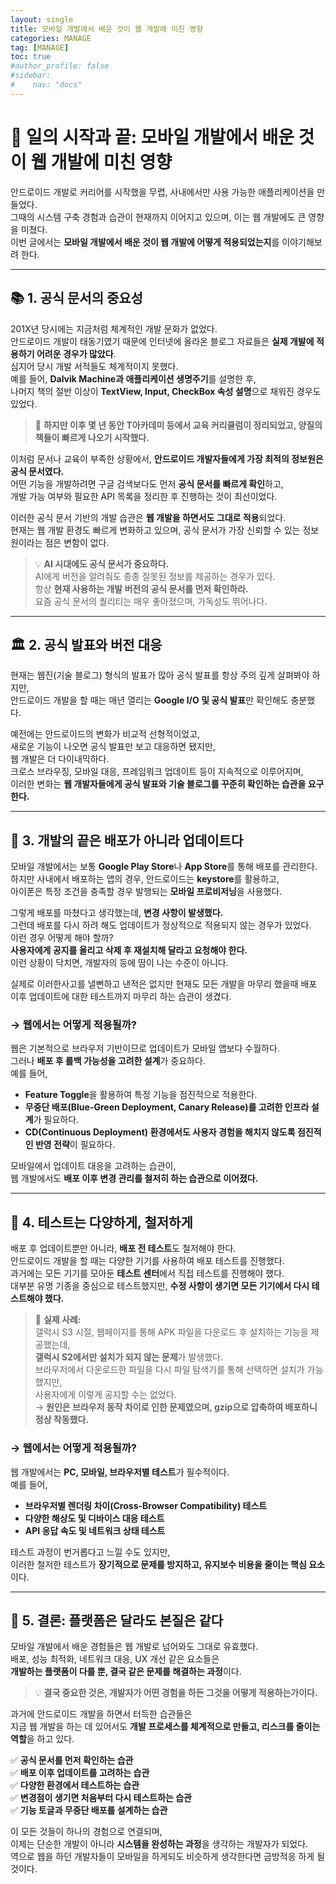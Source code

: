 ```yaml
---
layout: single
title: 모바일 개발에서 배운 것이 웹 개발에 미친 영향
categories: MANAGE
tag: [MANAGE]
toc: true
#author_profile: false
#sidebar:
#    nav: "docs"
---
```


# 🎯 일의 시작과 끝: 모바일 개발에서 배운 것이 웹 개발에 미친 영향

안드로이드 개발로 커리어를 시작했을 무렵, 사내에서만 사용 가능한 애플리케이션을 만들었다.  
그때의 시스템 구축 경험과 습관이 현재까지 이어지고 있으며, 이는 웹 개발에도 큰 영향을 미쳤다.  
이번 글에서는 **모바일 개발에서 배운 것이 웹 개발에 어떻게 적용되었는지**를 이야기해보려 한다.

---

## 📚 1. 공식 문서의 중요성

201X년 당시에는 지금처럼 체계적인 개발 문화가 없었다.  
안드로이드 개발이 태동기였기 때문에 인터넷에 올라온 블로그 자료들은 **실제 개발에 적용하기 어려운 경우가 많았다**.  
심지어 당시 개발 서적들도 체계적이지 못했다.  
예를 들어, **Dalvik Machine과 애플리케이션 생명주기**를 설명한 후,  
나머지 책의 절반 이상이 **TextView, Input, CheckBox 속성 설명**으로 채워진 경우도 있었다.

> 📌 **하지만 이후 몇 년 동안 T아카데미 등에서 교육 커리큘럼이 정리되었고, 양질의 책들이 빠르게 나오기 시작했다.**

이처럼 문서나 교육이 부족한 상황에서, **안드로이드 개발자들에게 가장 최적의 정보원은 공식 문서였다.**  
어떤 기능을 개발하려면 구글 검색보다도 먼저 **공식 문서를 빠르게 확인**하고,  
개발 가능 여부와 필요한 API 목록을 정리한 후 진행하는 것이 최선이었다.

이러한 공식 문서 기반의 개발 습관은 **웹 개발을 하면서도 그대로 적용**되었다.  
현재는 웹 개발 환경도 빠르게 변화하고 있으며, 공식 문서가 가장 신뢰할 수 있는 정보원이라는 점은 변함이 없다.

> 💡 **AI 시대에도 공식 문서가 중요하다.**  
> AI에게 버전을 알려줘도 종종 잘못된 정보를 제공하는 경우가 있다.  
> 항상 **현재 사용하는 개발 버전의 공식 문서를 먼저 확인하라.**  
> 요즘 공식 문서의 퀄리티는 매우 좋아졌으며, 가독성도 뛰어나다.

---

## 🏛 2. 공식 발표와 버전 대응

현재는 웹진(기술 블로그) 형식의 발표가 많아 공식 발표를 항상 주의 깊게 살펴봐야 하지만,  
안드로이드 개발을 할 때는 매년 열리는 **Google I/O 및 공식 발표**만 확인해도 충분했다.

예전에는 안드로이드의 변화가 비교적 선형적이었고,  
새로운 기능이 나오면 공식 발표만 보고 대응하면 됐지만,  
웹 개발은 더 다이내믹하다.  
크로스 브라우징, 모바일 대응, 프레임워크 업데이트 등이 지속적으로 이루어지며,  
이러한 변화는 **웹 개발자들에게 공식 발표와 기술 블로그를 꾸준히 확인하는 습관을 요구한다.**

---

## 🚀 3. 개발의 끝은 배포가 아니라 업데이트다

모바일 개발에서는 보통 **Google Play Store**나 **App Store**를 통해 배포를 관리한다.  
하지만 사내에서 배포하는 앱의 경우, 안드로이드는 **keystore**를 활용하고,  
아이폰은 특정 조건을 충족할 경우 발행되는 **모바일 프로비저닝**을 사용했다.

그렇게 배포를 마쳤다고 생각했는데, **변경 사항이 발생했다.**  
그런데 배포를 다시 하려 해도 업데이트가 정상적으로 적용되지 않는 경우가 있었다.  
이런 경우 어떻게 해야 할까?  
**사용자에게 공지를 올리고 삭제 후 재설치해 달라고 요청해야 한다.**  
이런 상황이 닥치면, 개발자의 등에 땀이 나는 수준이 아니다.

실제로 이러한사고를 낼뻔하고 낸적은 없지만 현재도 모든 개발을 마무리 했을때 배포 이후 업데이트에 대한 테스트까지 마무리 하는 습관이 생겼다.
### → 웹에서는 어떻게 적용될까?
웹은 기본적으로 브라우저 기반이므로 업데이트가 모바일 앱보다 수월하다.  
그러나 **배포 후 롤백 가능성을 고려한 설계**가 중요하다.  
예를 들어,
- **Feature Toggle**을 활용하여 특정 기능을 점진적으로 적용한다.
- **무중단 배포(Blue-Green Deployment, Canary Release)를 고려한 인프라 설계**가 필요하다.
- **CD(Continuous Deployment) 환경에서도 사용자 경험을 해치지 않도록 점진적인 반영 전략**이 필요하다.

모바일에서 업데이트 대응을 고려하는 습관이,  
웹 개발에서도 **배포 이후 변경 관리를 철저히 하는 습관으로 이어졌다.**

---

## 🧪 4. 테스트는 다양하게, 철저하게

배포 후 업데이트뿐만 아니라, **배포 전 테스트**도 철저해야 한다.  
안드로이드 개발을 할 때는 다양한 기기를 사용하여 배포 테스트를 진행했다.  
과거에는 모든 기기를 모아둔 **테스트 센터**에서 직접 테스트를 진행해야 했다.  
대부분 유명 기종을 중심으로 테스트했지만, **수정 사항이 생기면 모든 기기에서 다시 테스트해야 했다.**

> 📌 **실제 사례:**  
> 갤럭시 S3 시절, 웹페이지를 통해 APK 파일을 다운로드 후 설치하는 기능을 제공했는데,  
> **갤럭시 S2에서만 설치가 되지 않는 문제**가 발생했다.  
> 브라우저에서 다운로드한 파일을 다시 파일 탐색기를 통해 선택하면 설치가 가능했지만,  
> 사용자에게 이렇게 공지할 수는 없었다.  
> → **원인은 브라우저 동작 차이로 인한 문제였으며, gzip으로 압축하여 배포하니 정상 작동했다.**

### → 웹에서는 어떻게 적용될까?
웹 개발에서는 **PC, 모바일, 브라우저별 테스트**가 필수적이다.  
예를 들어,
- **브라우저별 렌더링 차이(Cross-Browser Compatibility) 테스트**
- **다양한 해상도 및 디바이스 대응 테스트**
- **API 응답 속도 및 네트워크 상태 테스트**

테스트 과정이 번거롭다고 느낄 수도 있지만,  
이러한 철저한 테스트가 **장기적으로 문제를 방지하고, 유지보수 비용을 줄이는 핵심 요소**이다.

---

## 🎯 5. 결론: 플랫폼은 달라도 본질은 같다

모바일 개발에서 배운 경험들은 웹 개발로 넘어와도 그대로 유효했다.  
배포, 성능 최적화, 네트워크 대응, UX 개선 같은 요소들은  
**개발하는 플랫폼이 다를 뿐, 결국 같은 문제를 해결하는 과정**이다.

> 💡 **결국 중요한 것은, 개발자가 어떤 경험을 하든 그것을 어떻게 적용하는가이다.**

과거에 안드로이드 개발을 하면서 터득한 습관들은  
지금 웹 개발을 하는 데 있어서도 **개발 프로세스를 체계적으로 만들고, 리스크를 줄이는 역할**을 하고 있다.

✅ **공식 문서를 먼저 확인하는 습관**  
✅ **배포 이후 업데이트를 고려하는 습관**  
✅ **다양한 환경에서 테스트하는 습관**  
✅ **변경점이 생기면 처음부터 다시 테스트하는 습관**  
✅ **기능 토글과 무중단 배포를 설계하는 습관**

이 모든 것들이 하나의 경험으로 연결되며,  
이제는 단순한 개발이 아니라 **시스템을 완성하는 과정**을 생각하는 개발자가 되었다.  
역으로 웹을 하던 개발자들이 모바일을 하게되도 비슷하게 생각한다면 금방적응 하게 될 것이다. 
